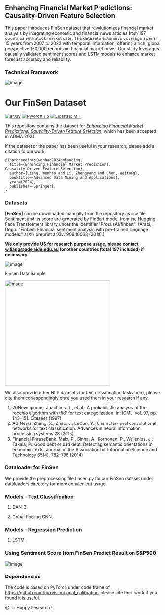## Enhancing Financial Market Predictions: Causality-Driven Feature Selection

This paper introduces FinSen dataset that revolutionizes financial market analysis by integrating economic and financial news articles from 197 countries with stock market data. The dataset’s extensive coverage spans 15 years from 2007 to 2023 with temporal information, offering a rich, global perspective 160,000 records on financial market news. Our study leverages causally validated sentiment scores and LSTM models to enhance market forecast accuracy and reliability.

### Technical Framework

![image](https://github.com/user-attachments/assets/2984d8d1-e827-488e-bc73-ed9677b86b64)



# Our FinSen Dataset
[![arXiv](https://img.shields.io/badge/stat.ML-arXiv%3A2006.08437-B31B1B.svg)](https://arxiv.org/abs/2408.01005)
[![Pytorch 1.5](https://img.shields.io/badge/pytorch-1.5.1-blue.svg)](https://pytorch.org/)
[![License: MIT](https://img.shields.io/badge/License-MIT-yellow.svg)](https://github.com/EagleAdelaide/FinSen_Dataset/LICENSE)

This repository contains the dataset for [*Enhancing Financial Market Predictions:
Causality-Driven Feature Selection*](https://arxiv.org/abs/2408.01005), which has been accepted in ADMA 2024.

If the dataset or the paper has been useful in your research, please add a citation to our work:

```
@inproceedings{wenhao2024enhancing,
  title={Enhancing Financial Market Predictions:
Causality-Driven Feature Selection},
  author={Liang, Wenhao and Li, Zhengyang and Chen, Weitong},
  booktitle={Advanced Data Mining and Applications},
  year={2024},
  publisher={Springer},
}
```

### Datasets

**[FinSen]** can be downloaded manually from the repository as csv file. Sentiment and its score are generated by FinBert model from the Hugging Face Transformers library under the identifier "ProsusAI/finbert".  (Araci, Dogu. "Finbert: Financial sentiment analysis with pre-trained language models." arXiv preprint arXiv:1908.10063 (2019).)

**We only provide US for research purpose usage, please contact w.liang@adelaide.edu.au for other countries (total 197 included) if necessary.**

![image](https://github.com/user-attachments/assets/f28e670a-7329-409d-81cb-1fe47da22140)

Finsen Data Sample:

<img width="341" alt="image" src="https://github.com/user-attachments/assets/6ab08486-85b7-4cf6-b4fe-7d4294624f91">

We also provide other NLP datasets for text classification tasks here, please cite them correspondingly once you used them in your research if any.

1. 20Newsgroups. Joachims, T., et al.: A probabilistic analysis of the rocchio algorithm with tfidf for
text categorization. In: ICML. vol. 97, pp. 143–151. Citeseer (1997)
2. AG News. Zhang, X., Zhao, J., LeCun, Y.: Character-level convolutional networks for text
classification. Advances in neural information processing systems 28 (2015)
3. Financial PhraseBank. Malo, P., Sinha, A., Korhonen, P., Wallenius, J., Takala, P.: Good debt or bad debt:
Detecting semantic orientations in economic texts. Journal of the Association for
Information Science and Technology 65(4), 782–796 (2014)

### Dataloader for FinSen

We provide the preprocessing file finsen.py for our FinSen dataset under dataloaders directory for more convienient usage.

### Models - Text Classification

1. DAN-3. 

2. Gobal Pooling CNN.

### Models - Regression Prediction

1. LSTM

### Using Sentiment Score from FinSen Predict Result on S&P500

![image](https://github.com/user-attachments/assets/2d9b4dd7-7f59-425c-b812-2cca57719243)

### Dependencies

The code is based on PyTorch under code frame of https://github.com/torrvision/focal_calibration, please cite their work if you found it is useful.

:smiley: ☺ Happy Research !

